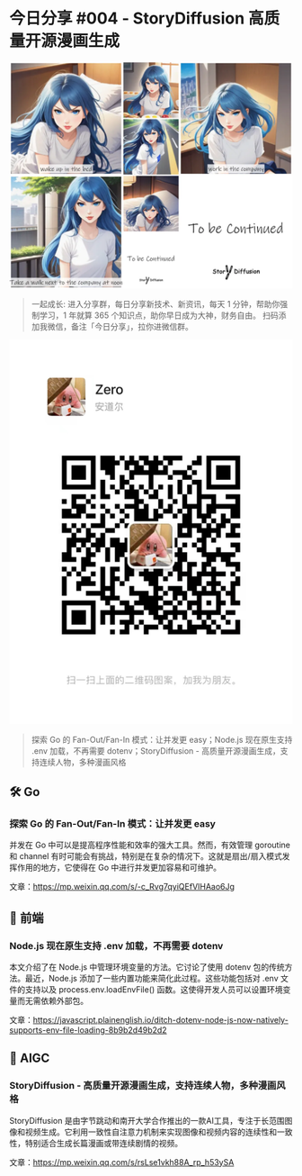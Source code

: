 # 今日分享 #004 - StoryDiffusion 高质量开源漫画生成

![](./images/2024.05.05_storydiffusion.webp)

> 一起成长: 进入分享群，每日分享新技术、新资讯，每天 1 分钟，帮助你强制学习，1 年就算 365 个知识点，助你早日成为大神，财务自由。
扫码添加我微信，备注「今日分享」，拉你进微信群。

![](./images/WeChat-QRCode.png)

> 探索 Go 的 Fan-Out/Fan-In 模式：让并发更 easy；Node.js 现在原生支持 .env 加载，不再需要 dotenv；StoryDiffusion - 高质量开源漫画生成，支持连续人物，多种漫画风格

## 🛠 Go

### 探索 Go 的 Fan-Out/Fan-In 模式：让并发更 easy

并发在 Go 中可以是提高程序性能和效率的强大工具。然而，有效管理 goroutine 和 channel 有时可能会有挑战，特别是在复杂的情况下。这就是扇出/扇入模式发挥作用的地方，它使得在 Go 中进行并发更加容易和可维护。

文章：https://mp.weixin.qq.com/s/-c_Rvg7qyiQEfVIHAao6Jg

## 📘 前端

### Node.js 现在原生支持 .env 加载，不再需要 dotenv

本文介绍了在 Node.js 中管理环境变量的方法。它讨论了使用 dotenv 包的传统方法。最近，Node.js 添加了一些内置功能来简化此过程。这些功能包括对 .env 文件的支持以及 process.env.loadEnvFile() 函数。这使得开发人员可以设置环境变量而无需依赖外部包。

文章：https://javascript.plainenglish.io/ditch-dotenv-node-js-now-natively-supports-env-file-loading-8b9b2d49b2d2

## 🤖 AIGC

### StoryDiffusion - 高质量开源漫画生成，支持连续人物，多种漫画风格

StoryDiffusion 是由字节跳动和南开大学合作推出的一款AI工具，专注于长范围图像和视频生成。它利用一致性自注意力机制来实现图像和视频内容的连续性和一致性，特别适合生成长篇漫画或带连续剧情的视频。

文章：https://mp.weixin.qq.com/s/rsLse1vkh88A_rp_h53ySA
